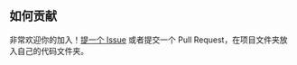 ## 如何贡献

非常欢迎你的加入！[提一个 Issue](https://github.com/mason369/uniCloudBase/issues) 或者提交一个 Pull Request，在项目文件夹放入自己的代码文件夹。
